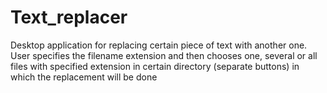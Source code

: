 # Text_replacer
Desktop application for replacing certain piece of text with another one. User specifies the filename extension and then chooses one, several or all files with specified extension in certain directory (separate buttons) in which the replacement will be done 
